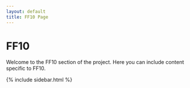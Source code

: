 ```yaml
---
layout: default
title: FF10 Page
---
```


# FF10

Welcome to the FF10 section of the project. Here you can include content specific to FF10.

{% include sidebar.html %}
